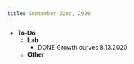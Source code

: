 ```yaml
---
title: September 22nd, 2020
---
```


- **To-Do**
	- **Lab**
		- DONE Growth curves 8.13.2020
	- **Other**